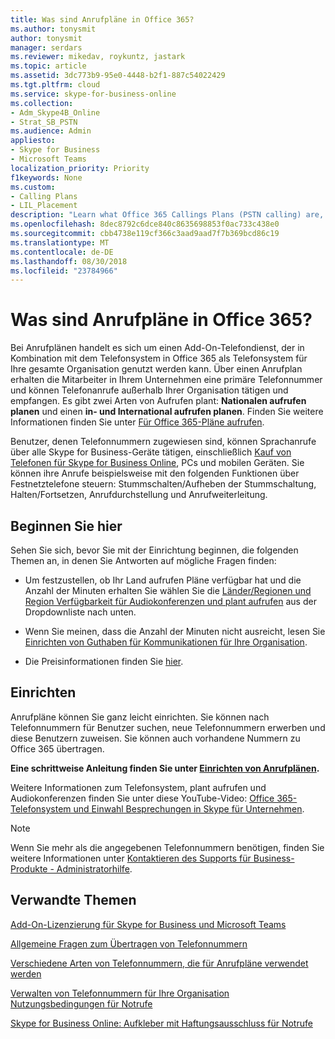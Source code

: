 ```yaml
---
title: Was sind Anrufpläne in Office 365?
ms.author: tonysmit
author: tonysmit
manager: serdars
ms.reviewer: mikedav, roykuntz, jastark
ms.topic: article
ms.assetid: 3dc773b9-95e0-4448-b2f1-887c54022429
ms.tgt.pltfrm: cloud
ms.service: skype-for-business-online
ms.collection:
- Adm_Skype4B_Online
- Strat_SB_PSTN
ms.audience: Admin
appliesto:
- Skype for Business
- Microsoft Teams
localization_priority: Priority
f1keywords: None
ms.custom:
- Calling Plans
- LIL_Placement
description: "Learn what Office 365 Callings Plans (PSTN calling) are, what regions it's available in, and where to go for step by step instructions on how to set it up. "
ms.openlocfilehash: 8dec8792c6dce840c8635698853f0ac733c438e0
ms.sourcegitcommit: cbb4738e119cf366c3aad9aad7f7b369bcd86c19
ms.translationtype: MT
ms.contentlocale: de-DE
ms.lasthandoff: 08/30/2018
ms.locfileid: "23784966"
---
```

# <a name="what-are-calling-plans-in-office-365"></a>Was sind Anrufpläne in Office 365?

Bei Anrufplänen handelt es sich um einen Add-On-Telefondienst, der in Kombination mit dem Telefonsystem in Office 365 als Telefonsystem für Ihre gesamte Organisation genutzt werden kann. Über einen Anrufplan erhalten die Mitarbeiter in Ihrem Unternehmen eine primäre Telefonnummer und können Telefonanrufe außerhalb Ihrer Organisation tätigen und empfangen. Es gibt zwei Arten von Aufrufen plant: **Nationalen aufrufen planen** und einen **in- und International aufrufen planen**. Finden Sie weitere Informationen finden Sie unter [Für Office 365-Pläne aufrufen](calling-plans-for-office-365.md).
  
Benutzer, denen Telefonnummern zugewiesen sind, können Sprachanrufe über alle Skype for Business-Geräte tätigen, einschließlich [Kauf von Telefonen für Skype for Business Online](/SkypeForBusiness/what-is-phone-system-in-office-365/getting-phones-for-skype-for-business-online/getting-phones-for-skype-for-business-online), PCs und mobilen Geräten. Sie können ihre Anrufe beispielsweise mit den folgenden Funktionen über Festnetztelefone steuern: Stummschalten/Aufheben der Stummschaltung, Halten/Fortsetzen, Anrufdurchstellung und Anrufweiterleitung.
  
## <a name="start-here"></a>Beginnen Sie hier

Sehen Sie sich, bevor Sie mit der Einrichtung beginnen, die folgenden Themen an, in denen Sie Antworten auf mögliche Fragen finden:
  
- Um festzustellen, ob Ihr Land aufrufen Pläne verfügbar hat und die Anzahl der Minuten erhalten Sie wählen Sie die [Länder/Regionen und Region Verfügbarkeit für Audiokonferenzen und plant aufrufen](country-and-region-availability-for-audio-conferencing-and-calling-plans/country-and-region-availability-for-audio-conferencing-and-calling-plans.md) aus der Dropdownliste nach unten.
    
- Wenn Sie meinen, dass die Anzahl der Minuten nicht ausreicht, lesen Sie [Einrichten von Guthaben für Kommunikationen für Ihre Organisation](set-up-communications-credits-for-your-organization.md).
    
- Die Preisinformationen finden Sie [hier](https://go.microsoft.com/fwlink/?linkid=799761).
    
## <a name="setting-it-up"></a>Einrichten

Anrufpläne können Sie ganz leicht einrichten. Sie können nach Telefonnummern für Benutzer suchen, neue Telefonnummern erwerben und diese Benutzern zuweisen. Sie können auch vorhandene Nummern zu Office 365 übertragen.
  
 **Eine schrittweise Anleitung finden Sie unter [Einrichten von Anrufplänen](set-up-calling-plans.md).**
  
Weitere Informationen zum Telefonsystem, plant aufrufen und Audiokonferenzen finden Sie unter diese YouTube-Video: [Office 365-Telefonsystem und Einwahl Besprechungen in Skype für Unternehmen](https://www.youtube.com/watch?v=5Cxawu9mIag&amp;list=PLXtHYVsvn_b8dbRbnL19GUPcBH1UQ7c4x&amp;index=28).

> [!NOTE]
> Wenn Sie mehr als die angegebenen Telefonnummern benötigen, finden Sie weitere Informationen unter [Kontaktieren des Supports für Business-Produkte - Administratorhilfe](https://support.office.com/article/32a17ca7-6fa0-4870-8a8d-e25ba4ccfd4b).


## <a name="related-topics"></a>Verwandte Themen
[Add-On-Lizenzierung für Skype for Business und Microsoft Teams](/SkypeForBusiness/skype-for-business-and-microsoft-teams-add-on-licensing/skype-for-business-and-microsoft-teams-add-on-licensing)

[Allgemeine Fragen zum Übertragen von Telefonnummern](transferring-phone-numbers-common-questions.md)

[Verschiedene Arten von Telefonnummern, die für Anrufpläne verwendet werden](different-kinds-of-phone-numbers-used-for-calling-plans.md)

[Verwalten von Telefonnummern für Ihre Organisation](manage-phone-numbers-for-your-organization/manage-phone-numbers-for-your-organization.md)
[Nutzungsbedingungen für Notrufe](emergency-calling-terms-and-conditions.md)

[Skype for Business Online: Aufkleber mit Haftungsausschluss für Notrufe](https://github.com/MicrosoftDocs/OfficeDocs-SkypeForBusiness/blob/live/Teams/downloads/emergency-calling/emergency-calling-label-(en-us)-(v.1.0).zip?raw=true)

  
 